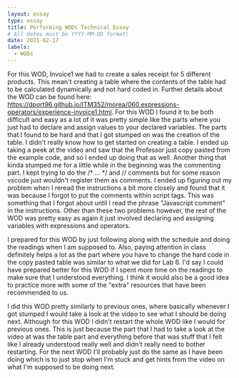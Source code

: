 ```yaml
---
layout: essay
type: essay
title: Performing WODs Technical Essay
# All dates must be YYYY-MM-DD format!
date: 2021-02-17
labels:
  - WODs
---
```


For this WOD, Invoice1 we had to create a sales receipt for 5 different products. This mean't creating a table where the contents of the table had to be calculated dynamically 
and not hard coded in. Further details about the WOD can be found here: https://dport96.github.io/ITM352/morea/060.expressions-operators/experience-invoice1.html. For this WOD 
I found it to be both difficult and easy as a lot of it was pretty simple like the parts where you just had to declare and assign values to your declared variables. The parts that 
I found to be hard and that I got stumped on was the creation of the table. I didn't really know how to get started on creating a table. I ended up taking a peek at the video and 
saw that the Professor just copy pasted from the example code, and so I ended up doing that as well. Another thing that kinda stumped me for a little while in the beginning was the 
commenting part. I kept trying to do the /* ... */ and // comments but for some reason vscode just wouldn't register them as comments. I ended up figuring out my problem when I reread 
the instructions a bit more closely and found that it was because I forgot to put the comments within script tags. This was something that I forgot about until I read the phrase 
"Javascript comment" in the instructions. Other than these two problems however, the rest of the WOD was pretty easy as again it just involved declaring and assigning variables with 
expressions and operators.

I prepared for this WOD by just following along with the schedule and doing the readings when I am supposed to. Also, paying attention in class definitely helps a lot as the part where 
you have to change the hard code in the copy pasted table was similar to what we did for Lab 6. I'd say I could have prepared better for this WOD if I spent more time on the readings 
to make sure that I understood everything. I think it would also be a good idea to practice more with some of the "extra" resources that have been recommended to us.

I did this WOD pretty similarly to previous ones, where basically whenever I got stumped I would take a look at the video to see what I should be doing next. Although for this WOD 
I didn't restart the whole WOD like I would for previous ones. This is just because the part that I had to take a look at the video at was the table part and everything before that 
was stuff that I felt like I already understood really well and didn't really need to bother restarting. For the next WOD I'll probably just do the same as I have been doing which 
is to just stop when I'm stuck and get hints from the video on what I'm supposed to be doing next.
